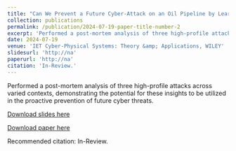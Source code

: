 ```yaml
---
title: "Can We Prevent a Future Cyber-Attack on an Oil Pipeline by Learning from Similar Incidents?"
collection: publications
permalink: /publication/2024-07-19-paper-title-number-2
excerpt: 'Performed a post-mortem analysis of three high-profile attacks across varied contexts, demonstrating the potential for these insights to be utilized in the proactive prevention of future cyber threats.'
date: 2024-07-19
venue: 'IET Cyber-Physical Systems: Theory &amp; Applications, WILEY'
slidesurl: 'http://na'
paperurl: 'http://na'
citation: 'In-Review.'
---
```

Performed a post-mortem analysis of three high-profile attacks across varied contexts, demonstrating the potential for these insights to be utilized in the proactive prevention of future cyber threats.

[Download slides here](http://na)

[Download paper here](http://na)

Recommended citation: In-Review.